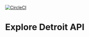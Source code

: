 [![CircleCI](https://circleci.com/gh/jjpaters/feed-me-api/tree/master.svg?style=svg)](https://circleci.com/gh/jjpaters/feed-me-api/tree/master)

# Explore Detroit API